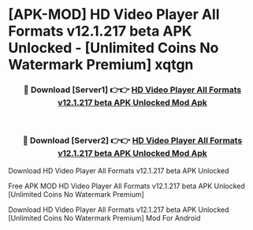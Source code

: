 # [APK-MOD] HD Video Player All Formats v12.1.217 beta APK Unlocked - [Unlimited Coins No Watermark Premium] xqtgn



<div align="center">
<h3>🔴 Download [Server1] 👉👉 <a href="https://momento.my/?title=HD_Video_Player_All_Formats_v12.1.217_beta_APK_Unlocked">HD Video Player All Formats v12.1.217 beta APK Unlocked Mod Apk</a></h3><br>

<h3>🔴 Download [Server2] 👉👉 <a href="https://momento.my/?title=HD_Video_Player_All_Formats_v12.1.217_beta_APK_Unlocked">HD Video Player All Formats v12.1.217 beta APK Unlocked Mod Apk</a></h3>
</div>



Download HD Video Player All Formats v12.1.217 beta APK Unlocked 

Free APK MOD HD Video Player All Formats v12.1.217 beta APK Unlocked [Unlimited Coins No Watermark Premium]

Download HD Video Player All Formats v12.1.217 beta APK Unlocked [Unlimited Coins No Watermark Premium] Mod For Android
